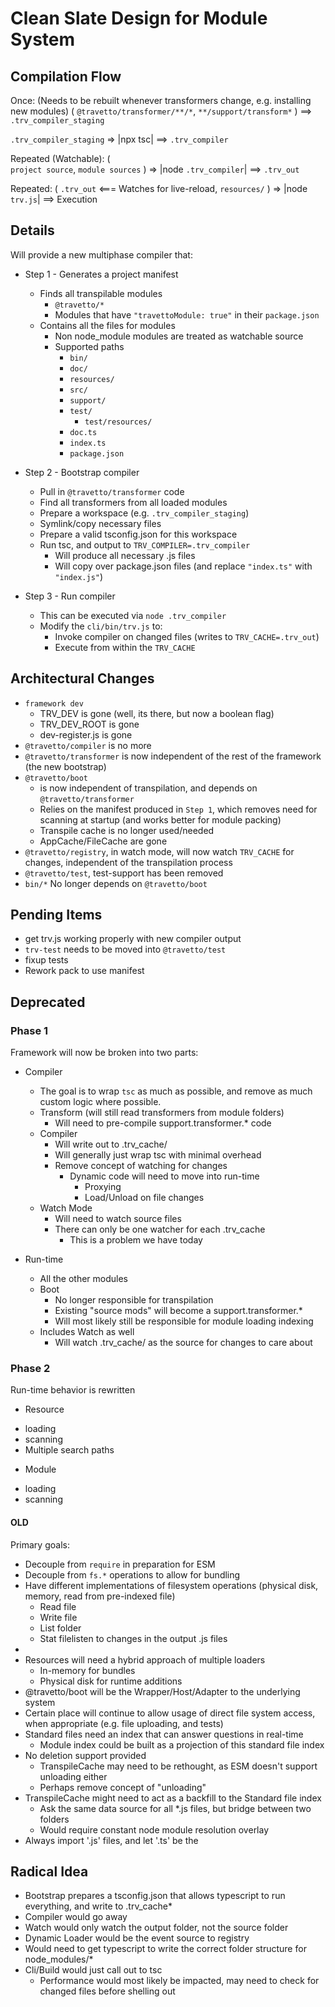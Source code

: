 # Clean Slate Design for Module System

## Compilation Flow
Once: (Needs to be rebuilt whenever transformers change, e.g. installing new modules)
   (
      `@travetto/transformer/**/*`,
      `**/support/transform*`
   ) ==> `.trv_compiler_staging` 

   `.trv_compiler_staging` => |npx tsc| ==> `.trv_compiler`

Repeated (Watchable):
   (  
      `project source`,
      `module sources`
   )
   => |node `.trv_compiler`| ==> `.trv_out`

Repeated:
   (
      `.trv_out` <=== Watches for live-reload,
      `resources/`
   ) => |node `trv.js`| ==> Execution

## Details
Will provide a new multiphase compiler that:
* Step 1 - Generates a project manifest
   - Finds all transpilable modules
      - `@travetto/*`
      - Modules that have `"travettoModule: true"` in their `package.json`
   - Contains all the files for modules
      - Non node_module modules are treated as watchable source
      - Supported paths
        * `bin/`
        * `doc/`
        * `resources/`
        * `src/` 
        * `support/`
        * `test/`
          * `test/resources/`
        * `doc.ts`
        * `index.ts`
        * `package.json`
* Step 2 - Bootstrap compiler
  - Pull in `@travetto/transformer` code
  - Find all transformers from all loaded modules
  - Prepare a workspace (e.g. `.trv_compiler_staging`)
  - Symlink/copy necessary files
  - Prepare a valid tsconfig.json for this workspace
  - Run tsc, and output to `TRV_COMPILER=.trv_compiler`
     * Will produce all necessary .js files
     * Will copy over package.json files (and replace `"index.ts"` with `"index.js"`)

* Step 3 - Run compiler
  - This can be executed via `node .trv_compiler`
  - Modify the `cli/bin/trv.js` to:
     * Invoke compiler on changed files (writes to `TRV_CACHE=.trv_out`)
     * Execute from within the `TRV_CACHE`

## Architectural Changes
* `framework dev`
   * TRV_DEV is gone (well, its there, but now a boolean flag)
   * TRV_DEV_ROOT is gone
   * dev-register.js is gone   
* `@travetto/compiler` is no more
* `@travetto/transformer` is now independent of the rest of the framework (the new bootstrap)
* `@travetto/boot` 
   - is now independent of transpilation, and depends on `@travetto/transformer`
   - Relies on the manifest produced in `Step 1`, which removes need for scanning at startup (and works better for module packing)
   - Transpile cache is no longer used/needed
   - AppCache/FileCache are gone
* `@travetto/registry`, in watch mode, will now watch `TRV_CACHE` for changes, independent of the transpilation process
* `@travetto/test`, test-support has been removed
* `bin/*` No longer depends on `@travetto/boot`


## Pending Items
- get trv.js working properly with new compiler output
- `trv-test` needs to be moved into `@travetto/test`
- fixup tests
- Rework pack to use manifest

## Deprecated

### Phase 1
Framework will now be broken into two parts:
* Compiler
  - The goal is to wrap `tsc` as much as possible, and remove as much custom logic where possible.
  - Transform (will still read transformers from module folders)
    - Will need to pre-compile support.transformer.* code
  - Compiler 
    - Will write out to .trv_cache/<full path>
    - Will generally just wrap tsc with minimal overhead
    - Remove concept of watching for changes
       - Dynamic code will need to move into run-time
         - Proxying
         - Load/Unload on file changes
  - Watch Mode
    - Will need to watch source files
    - There can only be one watcher for each .trv_cache
       * This is a problem we have today

* Run-time
  - All the other modules
  - Boot
    - No longer responsible for transpilation
    - Existing "source mods" will become a support.transformer.*
    - Will most likely still be responsible for module loading indexing
  - Includes Watch as well
    * Will watch .trv_cache/<full path> as the source for changes to care about


### Phase 2
Run-time behavior is rewritten
  - Resource 
   * loading
   * scanning
   * Multiple search paths
  - Module 
   * loading
   * scanning






















#### OLD
Primary goals:
* Decouple from `require` in preparation for ESM
* Decouple from `fs.*` operations to allow for bundling
* Have different implementations of filesystem operations (physical disk, memory, read from pre-indexed file)
   * Read file
   * Write file
   * List folder
   * Stat filelisten to changes in the output .js files
* 
* Resources will need a hybrid approach of multiple loaders
   * In-memory for bundles
   * Physical disk for runtime additions
* @travetto/boot will be the Wrapper/Host/Adapter to the underlying system
* Certain place will continue to allow usage of direct file system access, when appropriate (e.g. file uploading, and tests)
* Standard files need an index that can answer questions in real-time
   * Module index could be built as a projection of this standard file index
* No deletion support provided
   * TranspileCache may need to be rethought, as ESM doesn't support unloading either
   * Perhaps remove concept of "unloading"
* TranspileCache might need to act as a backfill to the Standard file index
   * Ask the same data source for all *.js files, but bridge between two folders
   * Would require constant node module resolution overlay
* Always import '.js' files, and let '.ts' be the 

## Radical Idea
* Bootstrap prepares a tsconfig.json that allows typescript to run everything, and write to .trv_cache*
* Compiler would go away
* Watch would only watch the output folder, not the source folder
* Dynamic Loader would be the event source to registry
* Would need to get typescript to write the correct folder structure for node_modules/*
* Cli/Build would just call out to tsc
   * Performance would most likely be impacted, may need to check for changed files before shelling out